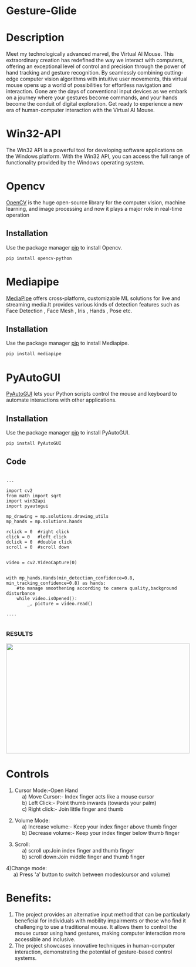 # Gesture-Glide

# Description
Meet my technologically advanced marvel, the Virtual AI Mouse. This extraordinary creation has redefined the way we interact with computers, offering an exceptional level of control and precision through the power of hand tracking and gesture recognition. By seamlessly combining cutting-edge computer vision algorithms with intuitive user movements, this virtual mouse opens up a world of possibilities for effortless navigation and interaction. Gone are the days of conventional input devices as we embark on a journey where your gestures become commands, and your hands become the conduit of digital exploration. Get ready to experience a new era of human-computer interaction with the Virtual AI Mouse.

# Win32-API

The Win32 API is a powerful tool for developing software applications on the Windows platform.
With the Win32 API, you can access the full range of functionality provided by the Windows operating system.



# Opencv


[OpenCV](https://opencv.org/) is the huge open-source library for the computer vision, machine learning, and image processing and now it plays a major role in real-time operation

## Installation

Use the package manager [pip](https://pip.pypa.io/en/stable/) to install Opencv.

```bash
pip install opencv-python
```


# Mediapipe

[MediaPipe](https://google.github.io/mediapipe/) offers cross-platform, customizable ML solutions for live and streaming media.It provides various kinds of detection features such as Face Detection , Face Mesh , Iris , Hands , Pose etc.

## Installation

Use the package manager [pip](https://pip.pypa.io/en/stable/) to install Mediapipe.

```bash
pip install mediapipe
```

# PyAutoGUI



[PyAutoGUI](https://pyautogui.readthedocs.io/en/latest/) lets your Python scripts control the mouse and keyboard to automate interactions with other applications.
## Installation

Use the package manager [pip](https://pip.pypa.io/en/stable/) to install PyAutoGUI.

```bash
pip install PyAutoGUI
```




<!-- # NumPy


[NumPy](https://numpy.org/) is the fundamental package for scientific computing in Python. It is a Python library that provides a multidimensional array object, various derived objects (such as masked arrays and matrices), and an assortment of routines for fast operations on arrays, including mathematical, logical, shape manipulation, sorting, selecting, I/O, discrete Fourier transforms, basic linear algebra, basic statistical operations, random simulation and much more.
## Installation

Use the package manager [pip](https://pip.pypa.io/en/stable/) to install NumPy.

```bash
pip install numpy
``` -->
<!-- # Pycaw


[Pycaw](https://github.com/AndreMiras/pycaw) is the library for audio controls

## Installation

Use the package manager [pip](https://pip.pypa.io/en/stable/) to install Pycaw.

```bash
pip install pycaw
``` -->


## Code

```

...

import cv2
from math import sqrt
import win32api
import pyautogui

mp_drawing = mp.solutions.drawing_utils
mp_hands = mp.solutions.hands

rclick = 0  #right click
click = 0   #left click
dclick = 0  #double click
scroll = 0  #scroll down


video = cv2.VideoCapture(0)


with mp_hands.Hands(min_detection_confidence=0.8, min_tracking_confidence=0.8) as hands:
    #to manage smoothening according to camera quality,background disturbance
    while video.isOpened():
        _, picture = video.read()
        
....
        
```

### RESULTS
<img src="https://i.ytimg.com/vi/iBwMi9iDZmQ/maxresdefault.jpg" width="500" height="300">



# Controls


1) Cursor Mode:-Open Hand<br/>
    &nbsp;&nbsp;&nbsp;&nbsp;&nbsp;a) Move Cursor:- Index finger acts like a mouse cursor<br/>
    &nbsp;&nbsp;&nbsp;&nbsp;&nbsp;b) Left Click:-  Point thumb inwards (towards your palm)<br/>
    &nbsp;&nbsp;&nbsp;&nbsp;&nbsp;c) Right click:- Join little finger and thumb
2) Volume Mode:<br/>
    &nbsp;&nbsp;&nbsp;&nbsp;&nbsp;a) Increase volume:- Keep your index finger above thumb finger<br/>
    &nbsp;&nbsp;&nbsp;&nbsp;&nbsp;b) Decrease volume:-  Keep your index finger below thumb finger<br/>


3) Scroll:<br/>
 &nbsp;&nbsp;&nbsp;&nbsp;&nbsp;a) scroll up:Join index finger and thumb finger<br/>
 &nbsp;&nbsp;&nbsp;&nbsp;&nbsp;b) scroll down:Join middle finger and thumb finger<br/>

4)Change mode:<br/>
&nbsp;&nbsp;&nbsp;&nbsp;&nbsp;a) Press 'a' button to switch between modes(cursor and volume)<br/>
 
# Benefits:
1) The project provides an alternative input method that can be particularly beneficial for individuals with mobility impairments or those who find it challenging to use a traditional mouse. It allows them to control the mouse cursor using hand gestures, making computer interaction more accessible and inclusive.
2) The project showcases innovative techniques in human-computer interaction, demonstrating the potential of gesture-based control systems.
 
<!-- ## 🔗LINK TO THE VIDEO

https://drive.google.com/file/d/1bTrFoFH_yenro0C8AjXu9_BQFtGJy3Gg/view?usp=sharing -->
